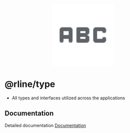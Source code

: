 <div align="center">
  <img src="https://raw.githubusercontent.com/rbrightline/common/refs/heads/main/libs/type/favicon.png" alt="Logo" width="200"/>
</div>

# @rline/type

- All types and interfaces utilized across the applications

## Documentation

Detailed documentation [Documentation](https://rbrightline.github.io/common/type/)

